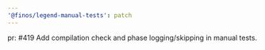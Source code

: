 ```yaml
---
'@finos/legend-manual-tests': patch
---
```


pr: #419
Add compilation check and phase logging/skipping in manual tests.
